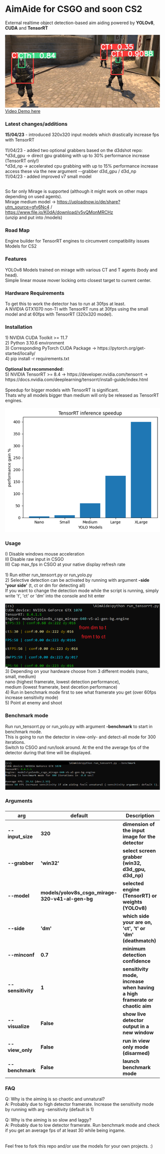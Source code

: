 # AimAide for CSGO and soon CS2

External realtime object detection-based aim aiding powered by <b>YOLOv8</b>, <b>CUDA</b> and <b>TensorRT</b>

<img src="/docs/header_cts.jpg"><br>
[Video Demo here](https://github.com/schelmi1/AimAide/blob/main/docs/demo.mp4?raw=true)
<br>

<h3>Latest changes/additions</h3>
<b>15/04/23</b> - introduced 320x320 input models which drastically increase fps with TensorRT<br>
<br>
11/04/23 - added two optional grabbers based on the d3dshot repo:</br>
*d3d_gpu -> direct gpu grabbing with up to 30% performance increase (TensorRT only!)</br>
*d3d_np -> accelerated cpu grabbing with up to 15% performance increase</br>
access these via the new argument --grabber d3d_gpu / d3d_np</br>
11/04/23 - added improved v7 small model</br></br>

So far only Mirage is supported (although it might work on other maps depending on used agents).<br>
Mirage medium model -> https://uploadnow.io/de/share?utm_source=gfv6Nc4 / https://www.file.io/K0dA/download/v5yQMonMRCHz<br> (unzip and put into /models)

<h3>Road Map</h3>
Engine builder for TensorRT engines to circumvent compatibility issues<br>
Models for CS2<br>


<h3>Features</h3>
YOLOv8 Models trained on mirage with various CT and T agents (body and head).<br>
Simple linear mouse mover locking onto closest target to current center.<br>

<h3>Hardware Requirements</h3>
To get this to work the detector has to run at 30fps at least.<br>
A NVIDIA GTX1070 non-TI with TensorRT runs at 30fps using the small model and at 60fps with TensorRT (320x320 model).

<h3>Installation</h3>
1) NVIDIA CUDA Toolkit >= 11.7<br>
2) Python 3.10.6 environment<br>
3) Corresponding PyTorch CUDA Package -> https://pytorch.org/get-started/locally/<br>
4) pip install -r requirements.txt<br><br>
<b>Optional but recommended:</b><br>
5) NVIDIA TensorRT >= 8.4 -> https://developer.nvidia.com/tensorrt -> https://docs.nvidia.com/deeplearning/tensorrt/install-guide/index.html<br> 
<br>
Speedup for bigger models with TensorRT is significant.<br>
Thats why all models bigger than medium will only be released as TensorRT engines.<br><br>
<img src="/docs/TensorRT_Speedup.png">

<h3>Usage</h3>
I) Disable windows mouse acceleration<br>
II) Disable raw input in CSGO<br>
III) Cap max_fps in CSGO at your native display refresh rate<br>
<br>
1) Run either run_tensorrt.py or run_yolo.py<br>
2) Selective detection can be activated by running with argument <b>-side 'your side'</b> (t, ct or dm for detecting all)<br>
If you want to change the detection mode while the script is running, simply write 't', 'ct' or 'dm' into the console and hit enter<br><br>
<img src="/docs/side_switch.png"><br>
3) Depending on your hardware choose from 3 different models (nano, small, medium)<br>
nano (highest framerate, lowest detection performance),<br>
medium (lowest framerate, best decetion performance)<br>
4) Run in benchmark mode first to see what framerate you get (over 60fps increase sensitivity mode)<br>
5) Point at enemy and shoot

<h3>Benchmark mode</h3>
Run run_tensorrt.py or run_yolo.py with argument <b>-benchmark</b> to start in benchmark mode.<br>
This is going to run the detector in view-only- and detect-all mode for 300 iterations.<br>
Switch to CSGO and run/look around. At the end the average fps of the detector during that time will be displayed.
<br><br>
<img src="/docs/benchmark_mode1.png">

<h3>Arguments<h3>


| arg      | default   | Description                                                                                               |
| ----      | ---       | ---                                                                                                      |
| --input_size      | 320                                  | dimension of the input image for the detector                          |
| --grabber      | 'win32'                                  | select screen grabber (win32, d3d_gpu, d3d_np)                          |
| --model           | models/yolov8s_csgo_mirage-320-v41-al-gen-bg | selected engine (TensorRT) or weights (YOLOv8)               |          
| --side            | 'dm'                                 | which side your are on, 'ct', 't' or 'dm' (deathmatch)                 | 
| --minconf         | 0.7                                  | minimum detection confidence                                           |  
| --sensitivity     | 1                                    | sensitivity mode, increase when having a high framerate or chaotic aim |
| --visualize       | False                                | show live detector output in a new window                              |
| --view_only       | False                                | run in view only mode (disarmed)                                       |
| --benchmark       | False                                | launch benchmark mode                                                  |



<h3>FAQ</h3>

Q: Why is the aiming is so chaotic and unnatural?<br>
A: Probably due to high detector framerate. Increase the sensitivity mode by running with arg -sensitivity (default is 1)<br>
<br>
Q: Why is the aiming is so slow and laggy?<br>
A: Probably due to low detector framerate. Run benchmark mode and check if you get an average fps of at least 30 while being ingame.<br>
<br><br>
Feel free to fork this repo and/or use the models for your own projects. :)
